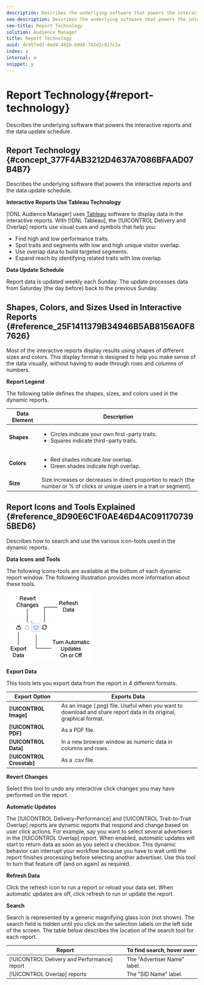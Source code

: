 ```yaml
---
description: Describes the underlying software that powers the interactive reports and the data update schedule.
seo-description: Describes the underlying software that powers the interactive reports and the data update schedule.
seo-title: Report Technology
solution: Audience Manager
title: Report Technology
uuid: dc95fed1-8ed4-492b-b9d8-782d2c817c2a
index: y
internal: n
snippet: y
---
```


# Report Technology{#report-technology}

Describes the underlying software that powers the interactive reports and the data update schedule.

## Report Technology {#concept_377F4AB3212D4637A7086BFAAD07B4B7}

Describes the underlying software that powers the interactive reports and the data update schedule.

<!-- 

c_report_technology.xml

 -->

**Interactive Reports Use Tableau Technology**

[!DNL Audience Manager] uses [Tableau](https://www.tableausoftware.com/) software to display data in the interactive reports. With [!DNL Tableau], the [!UICONTROL Delivery and Overlap] reports use visual cues and symbols that help you:

* Find high and low performance traits. 
* Spot traits and segments with low and high unique visitor overlap. 
* Use overlap data to build targeted segments. 
* Expand reach by identifying related traits with low overlap.

**Data Update Schedule**

Report data is updated weekly each Sunday. The update processes data from Saturday (the day before) back to the previous Sunday. 

## Shapes, Colors, and Sizes Used in Interactive Reports {#reference_25F1411379B34946B5AB8156A0F87626}

Most of the interactive reports display results using shapes of different sizes and colors. This display format is designed to help you make sense of the data visually, without having to wade through rows and columns of numbers.

<!-- 

r_legend.xml

 -->

**Report Legend**

The following table defines the shapes, sizes, and colors used in the dynamic reports. 

<table id="table_EC180A96E3784FC6B81FCFB546C4A3FA"> 
 <thead> 
  <tr> 
   <th colname="col1" class="entry"> Data Element </th> 
   <th colname="col2" class="entry"> Description </th> 
  </tr> 
 </thead>
 <tbody> 
  <tr> 
   <td colname="col1"> <b>Shapes</b> </td> 
   <td colname="col2"> 
    <ul id="ul_076773ABD0BB4CE6834ACFA8B3D6AC2E"> 
     <li id="li_BBAB37A6EC1549B48C0E4D3BFAF7062C">Circles indicate your own first-party traits. </li> 
     <li id="li_371331AE984A4A999CE0596EA13987E0">Squares indicate third-party traits. </li> 
    </ul> </td> 
  </tr> 
  <tr> 
   <td colname="col1"> <b>Colors</b> </td> 
   <td colname="col2"> 
    <ul id="ul_F5D243297F0C4E5A8EDCBD28A548869E"> 
     <li id="li_332EB873A35440E6BB6093E36A0FAC3D">Red shades indicate <i>low</i> overlap. </li> 
     <li id="li_29DFDB1218DF4069B5DCFF841D48EF56">Green shades indicate <i>high</i> overlap. </li> 
    </ul> </td> 
  </tr> 
  <tr> 
   <td colname="col1"> <b>Size</b> </td> 
   <td colname="col2"> Size increases or decreases in direct proportion to reach (the number or % of clicks or unique users in a trait or segment). </td> 
  </tr> 
 </tbody> 
</table>

## Report Icons and Tools Explained {#reference_8D90E6C1F0AE46D4AC0911707395BED6}

Describes how to search and use the various icon-tools used in the dynamic reports.

<a id="section_050E2A1E537E45188E6ED7F906730E6F"></a>

<!-- 

r_icons.xml

 -->

**Data Icons and Tools**

The following icons-tools are available at the bottom of each dynamic report window. The following illustration provides more information about these tools.

![](assets/tools_icons90.png)

**Export Data**

This tools lets you export data from the report in 4 different formats.  

|  Export Option  | Exports Data  |
|---|---|
| **[!UICONTROL Image]** | As an image (.png) file. Useful when you want to download and share report data in its original, graphical format.  |
| **[!UICONTROL PDF]** | As a PDF file.  |
| **[!UICONTROL Data]** | In a new browser window as numeric data in columns and rows.  |
| **[!UICONTROL Crosstab]** | As a .csv file.  |

**Revert Changes**

Select this tool to undo any interactive click changes you may have performed on the report.

**Automatic Updates**

The [!UICONTROL Delivery-Performance] and [!UICONTROL Trait-to-Trait Overlap] reports are dynamic reports that respond and change based on user click actions. For example, say you want to select several advertisers in the [!UICONTROL Overlap] report. When enabled, automatic updates will start to return data as soon as you select a checkbox. This dynamic behavior can interrupt your workflow because you have to wait until the report finishes processing before selecting another advertiser. Use this tool to turn that feature off (and on again) as required.

**Refresh Data**

Click the refresh icon to run a report or reload your data set. When automatic updates are off, click refresh to run or update the report.

**Search**

Search is represented by a generic magnifying glass icon (not shown). The search field is hidden until you click on the selection labels on the left side of the screen. The table below describes the location of the search tool for each report.  

|  Report  | To find search, hover over  |
|---|---|
| [!UICONTROL Delivery and Performance] report  | The "Advertiser Name" label.  |
| [!UICONTROL Overlap] reports  | The "SID Name" label.  |

